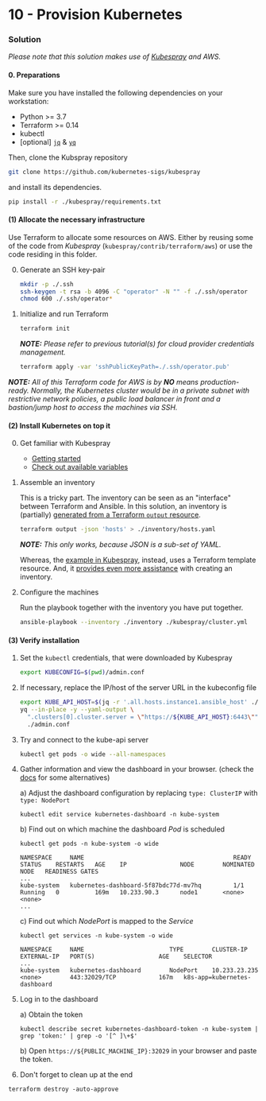 10 - Provision Kubernetes
=========================


### Solution

*Please note that this solution makes use of [Kubespray](https://github.com/kubernetes-sigs/kubespray)
and AWS.*


#### 0. Preparations

Make sure you have installed the following dependencies on your workstation:

* Python >= 3.7
* Terraform >= 0.14
* kubectl
* [optional] [`jq`](https://stedolan.github.io/jq/download/) & [`yq`](https://kislyuk.github.io/yq/)

Then, clone the Kubspray repository

```bash
git clone https://github.com/kubernetes-sigs/kubespray
```

and install its dependencies.

```bash
pip install -r ./kubespray/requirements.txt
```


#### (1) Allocate the necessary infrastructure

Use Terraform to allocate some resources on AWS. Either by reusing some of the code from
*Kubespray* (`kubespray/contrib/terraform/aws`) or use the code residing in this folder.

0. Generate an SSH key-pair

    ```bash
    mkdir -p ./.ssh
    ssh-keygen -t rsa -b 4096 -C "operator" -N "" -f ./.ssh/operator
    chmod 600 ./.ssh/operator*
    ```

1. Initialize and run Terraform

    ```bash
    terraform init
    ```
    *__NOTE:__ Please refer to previous tutorial(s) for cloud provider credentials management.*

    ```bash
    terraform apply -var 'sshPublicKeyPath=./.ssh/operator.pub'
    ```

*__NOTE:__ All of this Terraform code for AWS is by __NO__ means production-ready. Normally, the Kubernetes cluster
would be in a private subnet with restrictive network policies, a public load balancer in front and a bastion/jump
host to access the machines via SSH.*


#### (2) Install Kubernetes on top it

0. Get familiar with Kubespray

    * [Getting started](https://github.com/kubernetes-sigs/kubespray/tree/a923f4e7c0692229c442b07a531bfb5fc41a23f9/docs/getting-started.md#building-your-own-inventory)
    * [Check out available variables](https://github.com/kubernetes-sigs/kubespray/tree/a923f4e7c0692229c442b07a531bfb5fc41a23f9/inventory/sample)

1. Assemble an inventory

    This is a tricky part. The inventory can be seen as an "interface" between Terraform and Ansible. In this
    solution, an inventory is (partially) [generated from a Terraform `output` resource](./output.hosts.tf).
    ```bash
    terraform output -json 'hosts' > ./inventory/hosts.yaml
    ```
    *__NOTE:__ This only works, because JSON is a sub-set of YAML.*   

    Whereas, the [example in Kubespray](https://github.com/kubernetes-sigs/kubespray/blob/a923f4e7c0692229c442b07a531bfb5fc41a23f9/contrib/terraform/aws/templates/inventory.tpl),
    instead, uses a Terraform template resource. And, it [provides even more assistance](https://github.com/kubernetes-sigs/kubespray/blob/master/docs/getting-started.md#building-your-own-inventory)
    with creating an inventory.

2. Configure the machines

    Run the playbook together with the inventory you have put together.
    ```bash
    ansible-playbook --inventory ./inventory ./kubespray/cluster.yml
    ```
 

#### (3) Verify installation

1. Set the `kubectl` credentials, that were downloaded by Kubespray  
    
    ```bash
    export KUBECONFIG=$(pwd)/admin.conf
    ```

2. If necessary, replace the IP/host of the server URL in the kubeconfig file   

    ```bash
    export KUBE_API_HOST=$(jq -r '.all.hosts.instance1.ansible_host' ./inventory/hosts.yaml)
    yq --in-place -y --yaml-output \
      ".clusters[0].cluster.server = \"https://${KUBE_API_HOST}:6443\"" \
      ./admin.conf
    ```

3. Try and connect to the kube-api server

    ```bash
    kubectl get pods -o wide --all-namespaces
    ```

4. Gather information and view the dashboard in your browser. (check the
   [docs](https://github.com/kubernetes-sigs/kubespray/blob/a923f4e7c0692229c442b07a531bfb5fc41a23f9/docs/getting-started.md#accessing-kubernetes-dashboard)
   for some alternatives)

    a) Adjust the dashboard configuration by replacing `type: ClusterIP` with `type: NodePort`    
    ```shell
    kubectl edit service kubernetes-dashboard -n kube-system
    ```
   
    b) Find out on which machine the dashboard *Pod* is scheduled

    ```shell
    kubectl get pods -n kube-system -o wide
    ```
    ```
    NAMESPACE     NAME                                          READY   STATUS    RESTARTS   AGE    IP               NODE        NOMINATED NODE   READINESS GATES
    ...
    kube-system   kubernetes-dashboard-5f87bdc77d-mv7hq         1/1     Running   0          169m   10.233.90.3      node1       <none>           <none>
    ...
    ```
   
    c) Find out which *NodePort* is mapped to the *Service*

    ```shell
    kubectl get services -n kube-system -o wide
    ```
    ```
    NAMESPACE     NAME                        TYPE        CLUSTER-IP      EXTERNAL-IP   PORT(S)                  AGE    SELECTOR
    ...
    kube-system   kubernetes-dashboard        NodePort    10.233.23.235   <none>        443:32029/TCP            167m   k8s-app=kubernetes-dashboard
    ```

5. Log in to the dashboard

    a) Obtain the token
    ```shell
    kubectl describe secret kubernetes-dashboard-token -n kube-system | grep 'token:' | grep -o '[^ ]\+$'
    ```

    b) Open `https://${PUBLIC_MACHINE_IP}:32029` in your browser and paste the token.


5. Don't forget to clean up at the end

```shell
terraform destroy -auto-approve
```
